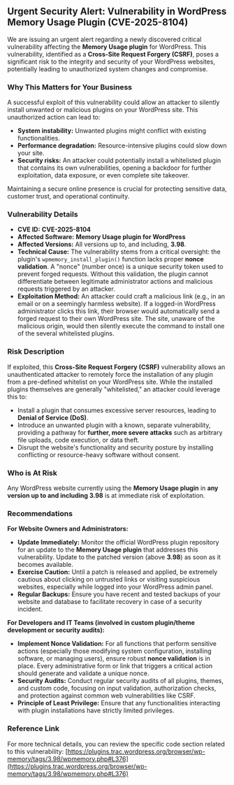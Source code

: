 ## Urgent Security Alert: Vulnerability in WordPress Memory Usage Plugin (CVE-2025-8104)

We are issuing an urgent alert regarding a newly discovered critical vulnerability affecting the **Memory Usage plugin** for WordPress. This vulnerability, identified as a **Cross-Site Request Forgery (CSRF)**, poses a significant risk to the integrity and security of your WordPress websites, potentially leading to unauthorized system changes and compromise.

### Why This Matters for Your Business

A successful exploit of this vulnerability could allow an attacker to silently install unwanted or malicious plugins on your WordPress site. This unauthorized action can lead to:

*   **System instability:** Unwanted plugins might conflict with existing functionalities.
*   **Performance degradation:** Resource-intensive plugins could slow down your site.
*   **Security risks:** An attacker could potentially install a whitelisted plugin that contains its own vulnerabilities, opening a backdoor for further exploitation, data exposure, or even complete site takeover.

Maintaining a secure online presence is crucial for protecting sensitive data, customer trust, and operational continuity.

### Vulnerability Details

*   **CVE ID:** **CVE-2025-8104**
*   **Affected Software:** **Memory Usage plugin for WordPress**
*   **Affected Versions:** All versions up to, and including, **3.98**.
*   **Technical Cause:** The vulnerability stems from a critical oversight: the plugin's `wpmemory_install_plugin()` function lacks proper **nonce validation**. A "nonce" (number once) is a unique security token used to prevent forged requests. Without this validation, the plugin cannot differentiate between legitimate administrator actions and malicious requests triggered by an attacker.
*   **Exploitation Method:** An attacker could craft a malicious link (e.g., in an email or on a seemingly harmless website). If a logged-in WordPress administrator clicks this link, their browser would automatically send a forged request to their own WordPress site. The site, unaware of the malicious origin, would then silently execute the command to install one of the several whitelisted plugins.

### Risk Description

If exploited, this **Cross-Site Request Forgery (CSRF)** vulnerability allows an unauthenticated attacker to remotely force the installation of any plugin from a pre-defined whitelist on your WordPress site. While the installed plugins themselves are generally "whitelisted," an attacker could leverage this to:

*   Install a plugin that consumes excessive server resources, leading to **Denial of Service (DoS)**.
*   Introduce an unwanted plugin with a known, separate vulnerability, providing a pathway for **further, more severe attacks** such as arbitrary file uploads, code execution, or data theft.
*   Disrupt the website's functionality and security posture by installing conflicting or resource-heavy software without consent.

### Who is At Risk

Any WordPress website currently using the **Memory Usage plugin** in **any version up to and including 3.98** is at immediate risk of exploitation.

### Recommendations

**For Website Owners and Administrators:**

*   **Update Immediately:** Monitor the official WordPress plugin repository for an update to the **Memory Usage plugin** that addresses this vulnerability. Update to the patched version (above **3.98**) as soon as it becomes available.
*   **Exercise Caution:** Until a patch is released and applied, be extremely cautious about clicking on untrusted links or visiting suspicious websites, especially while logged into your WordPress admin panel.
*   **Regular Backups:** Ensure you have recent and tested backups of your website and database to facilitate recovery in case of a security incident.

**For Developers and IT Teams (involved in custom plugin/theme development or security audits):**

*   **Implement Nonce Validation:** For all functions that perform sensitive actions (especially those modifying system configuration, installing software, or managing users), ensure robust **nonce validation** is in place. Every administrative form or link that triggers a critical action should generate and validate a unique nonce.
*   **Security Audits:** Conduct regular security audits of all plugins, themes, and custom code, focusing on input validation, authorization checks, and protection against common web vulnerabilities like CSRF.
*   **Principle of Least Privilege:** Ensure that any functionalities interacting with plugin installations have strictly limited privileges.

### Reference Link

For more technical details, you can review the specific code section related to this vulnerability:
[https://plugins.trac.wordpress.org/browser/wp-memory/tags/3.98/wpmemory.php#L376](https://plugins.trac.wordpress.org/browser/wp-memory/tags/3.98/wpmemory.php#L376)